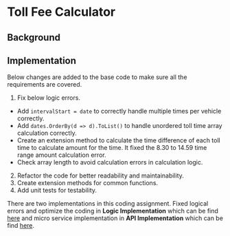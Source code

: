 # Toll Fee Calculator

## Background

## Implementation

Below changes are added to the base code to make sure all the requirements are covered.

1. Fix below logic errors.
- Add ```intervalStart = date``` to correctly handle multiple times per vehicle correctly.
- Add ```dates.OrderBy(d => d).ToList()``` to handle unordered toll time array calculation correctly.
- Create an extension method to calculate the time difference of each toll time to calculate amount for the time. It fixed the 8.30 to 14.59 time range amount calculation error.
- Check array length to avoid calculation errors in calculation logic.
2. Refactor the code for better readability and maintainability.
3. Create extension methods for common functions.
4. Add unit tests for testability.

There are two implementations in this coding assignment. Fixed logical errors and optimize the coding in **Logic Implementation** which can be find [here](Logic-Implementation) and micro service implementation in **API Implementation** which can be find [here](API-Implementation).
